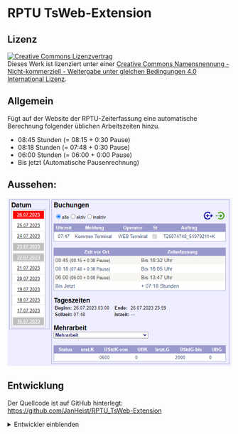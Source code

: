 # RPTU TsWeb-Extension
## Lizenz
<a rel="license" href="http://creativecommons.org/licenses/by-nc-sa/4.0/"><img alt="Creative Commons Lizenzvertrag" style="border-width:0" src="https://i.creativecommons.org/l/by-nc-sa/4.0/88x31.png" /></a><br />Dieses Werk ist lizenziert unter einer <a rel="license" href="http://creativecommons.org/licenses/by-nc-sa/4.0/">Creative Commons Namensnennung - Nicht-kommerziell - Weitergabe unter gleichen Bedingungen 4.0 International Lizenz</a>.

## Allgemein
Fügt auf der Website der RPTU-Zeiterfassung eine automatische Berechnung folgender üblichen Arbeitszeiten hinzu.
- 08:45 Stunden (= 08:15 + 0:30 Pause)
- 08:18 Stunden (= 07:48 + 0:30 Pause)
- 06:00 Stunden (= 06:00 + 0:00 Pause)
- Bis jetzt (Automatische Pausenrechnung)

## Aussehen:
![](preview.png)

## Entwicklung
Der Quellcode ist auf GitHub hinterlegt: https://github.com/JanHeist/RPTU_TsWeb-Extension
<details>
<summary>Entwickler einblenden</summary>

- Jan Heist
  - GitHub: JanHeist
  - E-Mail: rptu-extension@janheist.dev
  - Web: https://JanHeist.dev

</details>